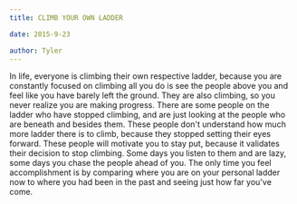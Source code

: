 ```yaml
---
title: CLIMB YOUR OWN LADDER

date: 2015-9-23

author: Tyler
---
```


In life, everyone is climbing their own respective ladder, because you are constantly focused on climbing all you do is see the people above you and feel like you have barely left the ground. They are also climbing, so you never realize you are making progress. There are some people on the ladder who have stopped climbing, and are just looking at the people who are beneath and besides them. These people don't understand how much more ladder there is to climb, because they stopped setting their eyes forward. These people will motivate you to stay put, because it validates their decision to stop climbing. Some days you listen to them and are lazy, some days you chase the people ahead of you. The only time you feel accomplishment is by comparing where you are on your personal ladder now to where you had been in the past and seeing just how far you\'ve come.
